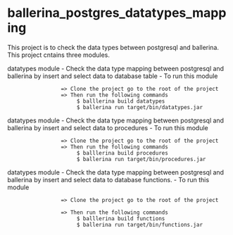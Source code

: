 # ballerina_postgres_datatypes_mapping

This project is to check the data types between postgresql and ballerina.
This project cntains three modules.

datatypes module - Check the data type mapping between postgresql and ballerina by insert and select data to database table
                 - To run this module 
                 
                     => Clone the project go to the root of the project
                     => Then run the following commands
                          $ balllerina build datatypes
                          $ ballerina run target/bin/datatypes.jar
                          
                          

datatypes module - Check the data type mapping between postgresql and ballerina by insert and select data to procedures
                 - To run this module 
                 
                     => Clone the project go to the root of the project
                     => Then run the following commands
                          $ balllerina build procedures
                          $ ballerina run target/bin/procedures.jar
    

datatypes module - Check the data type mapping between postgresql and ballerina by insert and select data to database functions.
                 - To run this module 
                 
                     => Clone the project go to the root of the project
                     
                     => Then run the following commands
                          $ balllerina build functions
                          $ ballerina run target/bin/functions.jar

